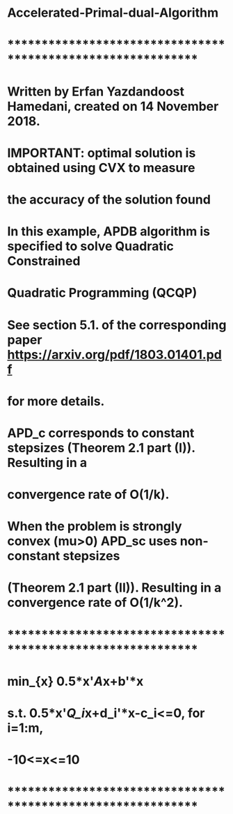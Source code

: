 # Accelerated-Primal-dual-Algorithm
# ************************************************************
# Written by Erfan Yazdandoost Hamedani, created on 14 November 2018.
#
# IMPORTANT: optimal solution is obtained using CVX to measure 
# the accuracy of the solution found 
#
# In this example, APDB algorithm is specified to solve Quadratic Constrained 
# Quadratic Programming (QCQP) 
#
# See section 5.1. of the corresponding paper https://arxiv.org/pdf/1803.01401.pdf
# for more details.
#
# APD_c corresponds to constant stepsizes (Theorem 2.1 part (I)). Resulting in a
# convergence rate of O(1/k).
# When the problem is strongly convex (mu>0) APD_sc uses non-constant stepsizes 
# (Theorem 2.1 part (II)). Resulting in a convergence rate of O(1/k^2).
# ************************************************************
# min_{x} 0.5*x'*A*x+b'*x
# s.t.    0.5*x'*Q_i*x+d_i'*x-c_i<=0, for i=1:m,
#         -10<=x<=10
# ************************************************************
